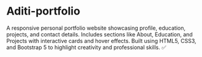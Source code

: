 # Aditi-portfolio
A responsive personal portfolio website showcasing profile, education, projects, and contact details. Includes sections like About, Education, and Projects with interactive cards and hover effects. Built using HTML5, CSS3, and Bootstrap 5 to highlight creativity and professional skills. ✅
